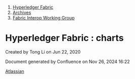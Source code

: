 1. [Hyperledger Fabric](index.html)
2. [Archives](Archives_22840389.html)
3. [Fabric Interop Working Group](Fabric-Interop-Working-Group_22839518.html)

# Hyperledger Fabric : charts

Created by Tong Li on Jun 22, 2020

Document generated by Confluence on Nov 26, 2024 16:22

[Atlassian](http://www.atlassian.com/)
